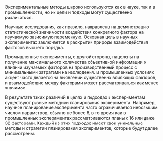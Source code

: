Экспериментальные методы широко используются как в науке, так и в промышленности, но их цели и подходы могут существенно различаться.

Научные исследования, как правило, направлены на демонстрацию статистической значимости воздействия конкретного фактора на изучаемую зависимую переменную. Основная цель в научных экспериментах заключается в раскрытии природы взаимодействия факторов высшего порядка.

Промышленные эксперименты, с другой стороны, нацелены на получение максимального количества объективной информации о влиянии изучаемых факторов на производственный процесс с минимальными затратами на наблюдения. В промышленных условиях акцент часто делается на выявлении существенно влияющих факторов, и взаимодействие между факторами может рассматриваться как менее значимое.

В результате таких различий в целях и подходах к экспериментам существуют разные методики планирования эксперимента. Например, научное планирование эксперимента часто ограничивается небольшим числом параметров, обычно не более 6, в то время как в промышленных экспериментах рассматриваются планы с 16 или даже 32 факторами. Каждый из этих подходов имеет свои уникальные методы и стратегии планирования экспериментов, которые будут далее рассмотрены.